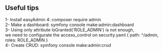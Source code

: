 ## Useful tips

1- Install easyAdmin 4: composer require admin  
2- Make a dashboard: symfony console make:admin:dashboard  
3- Using only attribute IsGranted('ROLE_ADMIN') is not enough, <br/> we need to configurate the access_control on security.yaml { path: ^/admin, roles: ROLE_ADMIN }  
4- Create CRUD: symfony console make:admin:crud